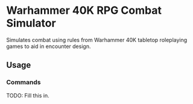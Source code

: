 # Warhammer 40K RPG Combat Simulator

Simulates combat using rules from Warhammer 40K tabletop roleplaying games to aid in encounter design.

## Usage

### Commands

TODO: Fill this in.